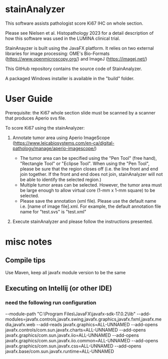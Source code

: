 # stainAnalyzer

This software assists pathologist score Ki67 IHC on whole section.

Please see Nielsen et al. Histopathology 2023 for a detail description of how this software was used in the LUMINA clinical trial.

StainAnayzer is built using the JavaFX platform.  It relies on two external libraries for image processing: OME's Bio-Formats (https://www.openmicroscopy.org/) and ImageJ (https://imagej.net/)

This GitHub repository contains the source code of StainAnalyzer.

A packaged Windows installer is available in the "build" folder.

# User Guide

Prerequisite: the Ki67 whole section slide must be scanned by a scanner that produces Aperio svs file.

To score Ki67 using the stainAnalyzer:

1. Annotate tumor area using Aperio ImageScope (https://www.leicabiosystems.com/en-ca/digital-pathology/manage/aperio-imagescope/)

    - The tumor area can be specified using the "Pen Tool" (free hand), "Rectangle Tool" or "Eclipse Tool".  When using the "Pen Tool", please be sure that the region closes off (i.e. the line front and end join together.  If the front and end does not join, stainAnalyzer will not be able to identify the selected region.)
    - Multiple tumor areas can be selected.  However, the tumor area must be large enough to allow virtual core (1-mm x 1-mm square) to be selected.
    - Please save the annotation (xml file).  Please use the default name i.e. [name of image file].xml.  For example, the default annotation file name for "test.svs" is "test.xml"

2. Execute stainAnalyzer and please follow the instructions presented.

# misc notes

## Compile tips

Use Maven, keep all javafx module version to be the same


## Executing on Intellij (or other IDE) 

### need the following run configuration
--module-path
"C:\Program Files\JavaFX\javafx-sdk-17.0.2\lib"
--add-modules=javafx.controls,javafx.swing,javafx.graphics,javafx.fxml,javafx.media,javafx.web
--add-reads
javafx.graphics=ALL-UNNAMED
--add-opens
javafx.controls/com.sun.javafx.charts=ALL-UNNAMED
--add-opens
javafx.graphics/com.sun.javafx.iio=ALL-UNNAMED
--add-opens
javafx.graphics/com.sun.javafx.iio.common=ALL-UNNAMED
--add-opens
javafx.graphics/com.sun.javafx.css=ALL-UNNAMED
--add-opens
javafx.base/com.sun.javafx.runtime=ALL-UNNAMED

